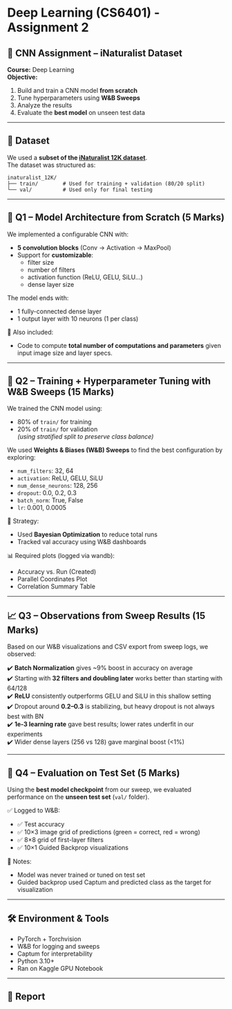 # Deep Learning (CS6401) - Assignment 2


## 🧠 CNN Assignment – iNaturalist Dataset  
**Course:** Deep Learning  
**Objective:**  
1. Build and train a CNN model **from scratch**  
2. Tune hyperparameters using **W&B Sweeps**  
3. Analyze the results  
4. Evaluate the **best model** on unseen test data  

---

## 📁 Dataset  
We used a **subset of the [iNaturalist 12K dataset](https://storage.googleapis.com/wandb_datasets/nature_12K.zip)**.  
The dataset was structured as:

```
inaturalist_12K/
├── train/        # Used for training + validation (80/20 split)
└── val/          # Used only for final testing
```

---

## 🚀 Q1 – Model Architecture from Scratch (5 Marks)

We implemented a configurable CNN with:
- **5 convolution blocks** (Conv → Activation → MaxPool)
- Support for **customizable**:  
  - filter size  
  - number of filters  
  - activation function (ReLU, GELU, SiLU...)  
  - dense layer size

The model ends with:
- 1 fully-connected dense layer  
- 1 output layer with 10 neurons (1 per class)

📌 Also included:
- Code to compute **total number of computations and parameters** given input image size and layer specs.

---

## 🧪 Q2 – Training + Hyperparameter Tuning with W&B Sweeps (15 Marks)

We trained the CNN model using:
- 80% of `train/` for training
- 20% of `train/` for validation  
*(using stratified split to preserve class balance)*

We used **Weights & Biases (W&B) Sweeps** to find the best configuration by exploring:
- `num_filters`: 32, 64
- `activation`: ReLU, GELU, SiLU
- `num_dense_neurons`: 128, 256
- `dropout`: 0.0, 0.2, 0.3
- `batch_norm`: True, False
- `lr`: 0.001, 0.0005

🔁 Strategy:
- Used **Bayesian Optimization** to reduce total runs  
- Tracked val accuracy using W&B dashboards

📊 Required plots (logged via wandb):
- Accuracy vs. Run (Created)
- Parallel Coordinates Plot
- Correlation Summary Table

---

## 📈 Q3 – Observations from Sweep Results (15 Marks)

Based on our W&B visualizations and CSV export from sweep logs, we observed:

✔️ **Batch Normalization** gives ~9% boost in accuracy on average  
✔️ Starting with **32 filters and doubling later** works better than starting with 64/128  
✔️ **ReLU** consistently outperforms GELU and SiLU in this shallow setting  
✔️ Dropout around **0.2–0.3** is stabilizing, but heavy dropout is not always best with BN  
✔️ **1e-3 learning rate** gave best results; lower rates underfit in our experiments  
✔️ Wider dense layers (256 vs 128) gave marginal boost (<1%)  

---

## 🧪 Q4 – Evaluation on Test Set (5 Marks)

Using the **best model checkpoint** from our sweep, we evaluated performance on the **unseen test set** (`val/` folder).

✅ Logged to W&B:
- ✅ Test accuracy  
- ✅ 10×3 image grid of predictions (green = correct, red = wrong)  
- ✅ 8×8 grid of first-layer filters  
- ✅ 10×1 Guided Backprop visualizations

📌 Notes:
- Model was never trained or tuned on test set  
- Guided backprop used Captum and predicted class as the target for visualization

---

## 🛠️ Environment & Tools

- PyTorch + Torchvision
- W&B for logging and sweeps
- Captum for interpretability
- Python 3.10+
- Ran on Kaggle GPU Notebook

---

## 🔗 Report

